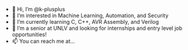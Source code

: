 - 👋 Hi, I’m @k-plusplus
- 👀 I’m interested in Machine Learning, Automation, and Security
- 🌱 I’m currently learning C, C++, AVR Assembly, and Verilog
- 💞️ I’m a senior at UNLV and looking for internships and entry level job opportunities!
- 📫 You can reach me at... 


<!---
k-plusplus/k-plusplus is a ✨ special ✨ repository because its `README.md` (this file) appears on your GitHub profile.
You can click the Preview link to take a look at your changes.
--->
